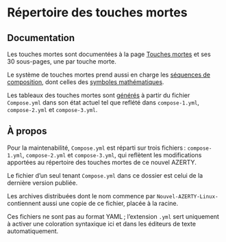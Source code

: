 # Répertoire des touches mortes
## Documentation
Les touches mortes sont documentées à la page [Touches mortes](https://dispoclavier.com/nouvel-azerty/touches-mortes/) et ses 30 sous-pages, une par touche morte.

Le système de touches mortes prend aussi en charge les [séquences de composition](https://dispoclavier.com/nouvel-azerty/composition/), dont celles des [symboles mathématiques](https://dispoclavier.com/nouvel-azerty/composition/symboles-mathematiques/).

Les tableaux des touches mortes sont [générés](https://github.com/dispoclavier/nouvel-azerty/blob/main/linux-chromeos/outils/generate-deadkey-table.pl) à partir du fichier `Compose.yml` dans son état actuel tel que reflété dans `compose-1.yml`, `compose-2.yml` et `compose-3.yml`.

## À propos
Pour la maintenabilité, `Compose.yml` est réparti sur trois fichiers : `compose-1.yml`, `compose-2.yml` et `compose-3.yml`, qui reflètent les modifications apportées au répertoire des touches mortes de ce nouvel AZERTY.

Le fichier d’un seul tenant `Compose.yml` dans ce dossier est celui de la dernière version publiée.

Les archives distribuées dont le nom commence par `Nouvel-AZERTY-Linux-` contiennent aussi une copie de ce fichier, placée à la racine.

Ces fichiers ne sont pas au format YAML ; l’extension `.yml` sert uniquement à activer une coloration syntaxique ici et dans les éditeurs de texte automatiquement.
